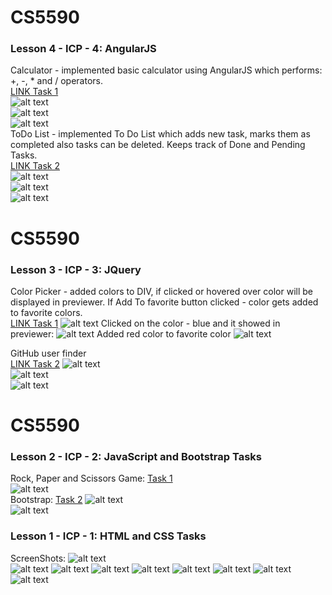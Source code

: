 # CS5590  
### Lesson 4 - ICP - 4: AngularJS  
 Calculator - implemented basic calculator using AngularJS which performs: +, -, * and / operators.  
[LINK Task 1](https://github.com/Gnkhakimova/CS5590/tree/master/ICP4/Source/Web_Lesson4_SourceCode/ICP/Calculator)   
![alt text](https://github.com/Gnkhakimova/CS5590/blob/master/ICP4/Documents/calc1.png?raw=true)  
![alt text](https://github.com/Gnkhakimova/CS5590/blob/master/ICP4/Documents/calc2.png?raw=true)    
![alt text](https://github.com/Gnkhakimova/CS5590/blob/master/ICP4/Documents/calc3.png?raw=true)  
ToDo List - implemented To Do List which adds new task, marks them as completed also tasks can be deleted. Keeps track of Done and Pending Tasks.  
[LINK Task 2](https://github.com/Gnkhakimova/CS5590/tree/master/ICP4/Source/Web_Lesson4_SourceCode/ICP/Todo)  
![alt text](https://github.com/Gnkhakimova/CS5590/blob/master/ICP4/Documents/todo1.png?raw=true)    
![alt text](https://github.com/Gnkhakimova/CS5590/blob/master/ICP4/Documents/todo2.png?raw=true)   
![alt text](https://github.com/Gnkhakimova/CS5590/blob/master/ICP4/Documents/todo3.png?raw=true)  

# CS5590  
### Lesson 3 - ICP - 3: JQuery  
Color Picker - added colors to DIV, if clicked or hovered over color will be displayed in previewer. If Add To favorite button clicked - color gets added to favorite colors.   
[LINK Task 1](https://github.com/Gnkhakimova/CS5590/tree/master/ICP3/Web_Lesson3_SourceCode/Web_Lesson3_SourceCode/In_Class_Exercise/PickMyFavoriteColor)
![alt text](https://github.com/Gnkhakimova/CS5590/blob/master/ICP3/Pics/2.png?raw=true) 
Clicked on the color - blue and it showed in previewer:
![alt text](https://github.com/Gnkhakimova/CS5590/blob/master/ICP3/Pics/3.png?raw=true) 
Added red color to favorite color
![alt text](https://github.com/Gnkhakimova/CS5590/blob/master/ICP3/Pics/4.png?raw=true)  

GitHub user finder  
[LINK Task 2](https://github.com/Gnkhakimova/CS5590/tree/master/ICP3/Web_Lesson3_SourceCode/Web_Lesson3_SourceCode/In_Class_Exercise/GitHubUserFinder)
![alt text](https://github.com/Gnkhakimova/CS5590/blob/master/ICP3/Pics/1.png?raw=true)  
![alt text](https://github.com/Gnkhakimova/CS5590/blob/master/ICP3/Pics/5.png?raw=true)  
![alt text](https://github.com/Gnkhakimova/CS5590/blob/master/ICP3/Pics/6.png?raw=true)  



# CS5590
### Lesson 2 - ICP - 2: JavaScript and Bootstrap Tasks  
Rock, Paper and Scissors Game: [Task 1](https://github.com/Gnkhakimova/CS5590/tree/master/Source/Web_Lesson2_SourceCode/InClassProgramming/RWD%20Task/input)    
![alt text](https://github.com/Gnkhakimova/CS5590/blob/master/Documentation/game.png?raw=true)  
Bootstrap: [Task 2](https://github.com/Gnkhakimova/CS5590/tree/master/Source/Web_Lesson2_SourceCode/InClassProgramming/RWD%20Task/input)
![alt text](https://github.com/Gnkhakimova/CS5590/blob/master/Documentation/bootstarp1.png?raw=true)  
![alt text](https://github.com/Gnkhakimova/CS5590/blob/master/Documentation/bootstarp2.png?raw=true) 
 
### Lesson 1 - ICP - 1: HTML and CSS Tasks  
ScreenShots:
![alt text](https://github.com/Gnkhakimova/CS5590/blob/master/Documentation/Git1.png?raw=true)  
![alt text](https://github.com/Gnkhakimova/CS5590/blob/master/Documentation/Git2.png?raw=true)
![alt text](https://github.com/Gnkhakimova/CS5590/blob/master/Documentation/git3.png?raw=true)
![alt text](https://github.com/Gnkhakimova/CS5590/blob/master/Documentation/webstorm1.png?raw=true)
![alt text](https://github.com/Gnkhakimova/CS5590/blob/master/Documentation/webstorm2.png?raw=true)
![alt text](https://github.com/Gnkhakimova/CS5590/blob/master/Documentation/webstorm3.png?raw=true)
![alt text](https://github.com/Gnkhakimova/CS5590/blob/master/Documentation/CSS1.png?raw=true)
![alt text](https://github.com/Gnkhakimova/CS5590/blob/master/Documentation/html1.png?raw=true)
![alt text](https://github.com/Gnkhakimova/CS5590/blob/master/Documentation/html2.png?raw=true)

